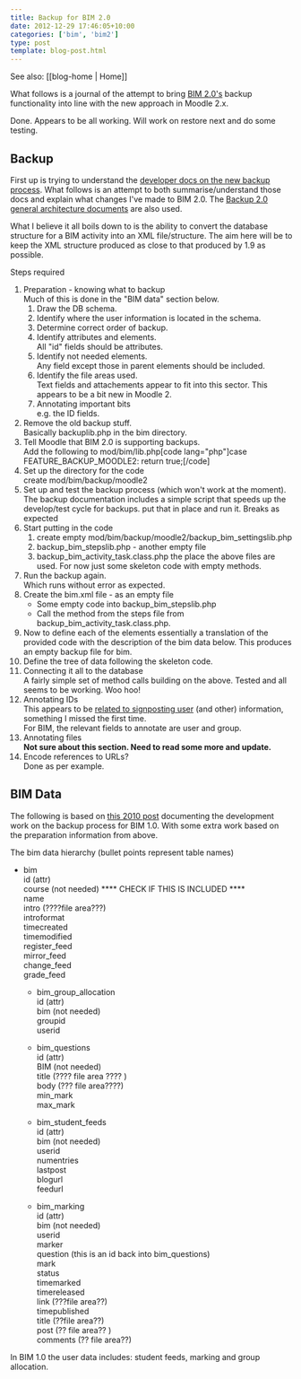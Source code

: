 ```yaml
---
title: Backup for BIM 2.0
date: 2012-12-29 17:46:05+10:00
categories: ['bim', 'bim2']
type: post
template: blog-post.html
---
```


See also: [[blog-home | Home]]

What follows is a journal of the attempt to bring [BIM 2.0's](/blog2/research/bam-blog-aggregation-management/) backup functionality into line with the new approach in Moodle 2.x.

Done. Appears to be all working. Will work on restore next and do some testing.

## Backup

First up is trying to understand the [developer docs on the new backup process](http://docs.moodle.org/dev/Backup_2.0_for_developers). What follows is an attempt to both summarise/understand those docs and explain what changes I've made to BIM 2.0. The [Backup 2.0 general architecture documents](http://docs.moodle.org/dev/Backup_2.0_general_architecture) are also used.

What I believe it all boils down to is the ability to convert the database structure for a BIM activity into an XML file/structure. The aim here will be to keep the XML structure produced as close to that produced by 1.9 as possible.

Steps required

1. Preparation - knowing what to backup  
    Much of this is done in the "BIM data" section below.
    1. Draw the DB schema.
    2. Identify where the user information is located in the schema.
    3. Determine correct order of backup.
    4. Identify attributes and elements.  
        All "id" fields should be attributes.
    5. Identify not needed elements.  
        Any field except those in parent elements should be included.
    6. Identify the file areas used.  
        Text fields and attachements appear to fit into this sector. This appears to be a bit new in Moodle 2.
    7. Annotating important bits  
        e.g. the ID fields.
2. Remove the old backup stuff.  
    Basically backuplib.php in the bim directory.
3. Tell Moodle that BIM 2.0 is supporting backups.  
    Add the following to mod/bim/lib.php\[code lang="php"\]case FEATURE\_BACKUP\_MOODLE2: return true;\[/code\]
4. Set up the directory for the code  
    create mod/bim/backup/moodle2
5. Set up and test the backup process (which won't work at the moment).  
    The backup documentation includes a simple script that speeds up the develop/test cycle for backups. put that in place and run it. Breaks as expected
6. Start putting in the code
    1. create empty mod/bim/backup/moodle2/backup\_bim\_settingslib.php
    2. backup\_bim\_stepslib.php - another empty file
    3. backup\_bim\_activity\_task.class.php the place the above files are used. For now just some skeleton code with empty methods.
7. Run the backup again.  
    Which runs without error as expected.
8. Create the bim.xml file - as an empty file
    - Some empty code into backup\_bim\_stepslib.php
    - Call the method from the steps file from backup\_bim\_activity\_task.class.php.
9. Now to define each of the elements essentially a translation of the provided code with the description of the bim data below. This produces an empty backup file for bim.
10. Define the tree of data following the skeleton code.
11. Connecting it all to the database  
    A fairly simple set of method calls building on the above. Tested and all seems to be working. Woo hoo!
12. Annotating IDs  
    This appears to be [related to signposting user](http://docs.moodle.org/dev/Backup_2.0_for_developers#annotate_is_important) (and other) information, something I missed the first time.  
    For BIM, the relevant fields to annotate are user and group.
13. Annotating files  
    **Not sure about this section. Need to read some more and update.**
14. Encode references to URLs?  
    Done as per example.

## BIM Data

The following is based on [this 2010 post](/blog2/2010/02/07/bim-backup-and-restore/) documenting the development work on the backup process for BIM 1.0. With some extra work based on the preparation information from above.

The bim data hierarchy (bullet points represent table names)

- bim  
    id (attr)  
    course (not needed) \*\*\*\* CHECK IF THIS IS INCLUDED \*\*\*\*  
    name  
    intro (????file area???)  
    introformat  
    timecreated  
    timemodified  
    register\_feed  
    mirror\_feed  
    change\_feed  
    grade\_feed  
    - bim\_group\_allocation  
        id (attr)  
        bim (not needed)  
        groupid  
        userid  
        
    - bim\_questions  
        id (attr)  
        BIM (not needed)  
        title (???? file area ???? )  
        body (??? file area????)  
        min\_mark  
        max\_mark
    - bim\_student\_feeds  
        id (attr)  
        bim (not needed)  
        userid  
        numentries  
        lastpost  
        blogurl  
        feedurl  
        
    - bim\_marking  
        id (attr)  
        bim (not needed)  
        userid  
        marker  
        question (this is an id back into bim\_questions)  
        mark  
        status  
        timemarked  
        timereleased  
        link (???file area??)  
        timepublished  
        title (??file area??)  
        post (?? file area?? )  
        comments (?? file area??)

In BIM 1.0 the user data includes: student feeds, marking and group allocation.